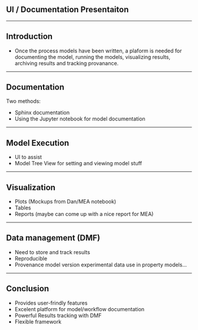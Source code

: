  
## UI / Documentation Presentaiton

---

## Introduction

* Once the process models have been written, a plaform is needed for documenting the model, running the models, visualizing results, archiving results and tracking provanance.

---

## Documentation

Two methods:
  * Sphinx documentation
  * Using the Jupyter notebook for model documentation
  
---
 
 ## Model Execution
  * UI to assist
  * Model Tree View for setting and viewing model stuff

---

## Visualization
  * Plots  (Mockups from Dan/MEA notebook)
  * Tables
  * Reports (maybe can come up with a nice report for MEA)

---

## Data management (DMF)
  * Need to store and track results
  * Reproducible
  * Provenance model version experimental data use in property models...

---

## Conclusion
  * Provides user-frindly features
  * Excelent platform for model/workflow documentation
  * Powerful Results tracking with DMF
  * Flexible framework

  
